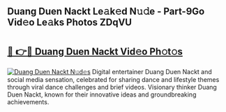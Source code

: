 ## Duang Duen Nackt Le𝚊k𝚎d N𝚞𝚍e - Part-9Go Vid𝚎o Le𝚊ks Photos ZDqVU

# <h2><a href="http://fb8l8vm.evod.top/?m=Duang+Duen+Nackt">🔗 👉🔴 Duang Duen Nackt Vid𝚎o Ph𝚘t𝚘s</a></h2>

[![Duang Duen Nackt N𝚞d𝚎s](https://i.imgur.com/8V9OHl7.gif)](http://fb8l8vm.evod.top/?m=Duang+Duen+Nackt)
Digital entertainer Duang Duen Nackt and social media sensation, celebrated for sharing dance and lifestyle themes through viral dance challenges and brief videos. Visionary thinker Duang Duen Nackt, known for their innovative ideas and groundbreaking achievements. 
